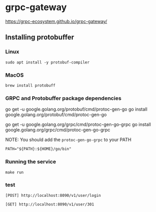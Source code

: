 # grpc-gateway

https://grpc-ecosystem.github.io/grpc-gateway/

## Installing protobuffer

### Linux

```
sudo apt install -y protobuf-compiler
```

### MacOS

```
brew install protobuff
```

### GRPC and Protobuffer package dependencies

go get -u google.golang.org/protobuf/cmd/protoc-gen-go
go install google.golang.org/protobuf/cmd/protoc-gen-go

go get -u google.golang.org/grpc/cmd/protoc-gen-go-grpc
go install google.golang.org/grpc/cmd/protoc-gen-go-grpc

NOTE: You should add the `protoc-gen-go-grpc` to your PATH

```
PATH="${PATH}:${HOME}/go/bin"

```

### Running the service

```
make run
```

### test
>
    [POST] http://localhost:8090/v1/user/login
>
    [GET] http://localhost:8090/v1/user/301